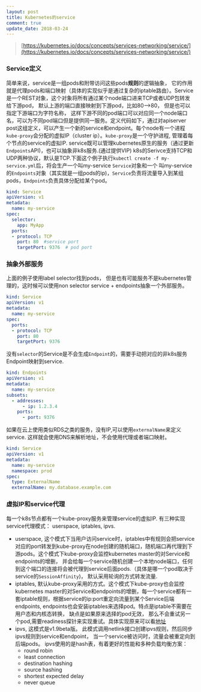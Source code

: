 ```yaml
---
layout: post
title: Kubernetes的service
comment: true
update_date: 2018-03-24
---
```

> [https://kubernetes.io/docs/concepts/services-networking/service/](https://kubernetes.io/docs/concepts/services-networking/service/)

### Service定义
简单来说，service是一组pods和附带访问这些pods**规则**的逻辑抽象， 它的作用就是代理pods和端口映射（具体的实现似乎是通过复杂的iptable路由）。Service是一个REST对象，这个对象将所有通过某个node端口进来TCP或者UDP包转发给下游pod， 默认上游的端口直接映射到下游pod，比如80—>80， 
但是也可以指定下游端口为字符名称， 这样下游不同的pod端口可以对应同一个node端口名，可以为不同pod端口但是提供同一服务。定义代码如下，通过对apiserver post这组定义，可以产生一个新的service和endpoint。每个node有一个进程`kube-proxy`会分配的虚拟IP（cluster ip）。`kube-proxy`是一个守护进程, 管理着每个节点的service的虚拟IP. service既可以管理kubernetes原生的服务（通过更新`Endpoints`API)，也可以抽象非k8s服务.(通过提供VIP)
k8s的Serivce支持TCP和UDP两种协议，默认是TCP.下面这个例子执行`kubectl create -f my-service.yml`后，将会生产一个叫my-service `Service`对象和一个
叫my-service的`Endpoints`对象（其实就是一组pods的ip)，`Service`负责将流量导入到某组pods，`Endpoints`负责具体分配给某个pod。
```yaml
kind: Service
apiVersion: v1
metadata:
  name: my-service
spec:
  selector:
    app: MyApp
  ports:
  - protocol: TCP
    port: 80  #service port
    targetPort: 9376  # pod port
```

### 抽象外部服务
上面的例子使用label selector找到pods， 但是也有可能服务不是kubernetes管理的，这时候可以使用non selector service + endpoints抽象一个外部服务。
```yaml
kind: Service
apiVersion: v1
metadata:
  name: my-service
spec:
  ports:
  - protocol: TCP
    port: 80
    targetPort: 9376
```
没有`selector`的Service是不会生成`Endpoint`的，需要手动把对应的非k8s服务Endpoint映射到service.
```yaml
kind: Endpoints
apiVersion: v1
metadata:
  name: my-service
subsets:
  - addresses:
      - ip: 1.2.3.4
    ports:
      - port: 9376
```
如果在云上使用类似RDS之类的服务，没有IP,可以使用`externalName`来定义service. 这样就会使用DNS来解析地址，不会使用代理或者端口映射。
```yaml
kind: Service
apiVersion: v1
metadata:
  name: my-service
  namespace: prod
spec:
  type: ExternalName
  externalName: my.database.example.com
```
### 虚拟IP和service代理
每一个k8s节点都有一个kube-proxy服务来管理service的虚拟IP. 有三种实现service代理模式： userspace, iptables, ipvs.
- userspace, 这个模式下当用户访问service时，iptables中有规则会把service对应的port转发到kube-proxy在node创建的随机端口，随机端口再代理到下游pods。这个模式下kube-proxy会监控kubernetes master的对Service和endpoints的增删，
并会给每一个service随机创建一个本地node端口，任何到这个端口的连接将会被代理到service后面pods.（具体是哪一个pod取决于service的`SessionAffinity`)， 默认采用轮询的方式转发流量.
- iptables, 默认kube-proxy采用的方式。这个模式下kube-proxy也会监控kubernetes master的对Service和endpoints的增删，每一个service都有一套iptable规则，根据service的ip:port重定向流量到某个Service后端endpoints, endpoints也会安装iptables来选择pod。特点是iptable不需要在用户态和内核态转换， 缺点是如果原来选择的pod无效，
那么不会重试另一个pod,需要readiness探针来实现重试。具体实现原来可以看[地址](https://github.com/jasonGeng88/blog/blob/master/201707/k8s-service.md#q3kube-proxy-%E6%98%AF%E5%A6%82%E4%BD%95%E4%BD%BF%E7%94%A8-iptables-%E5%81%9A%E5%88%B0%E6%9C%8D%E5%8A%A1%E4%BB%A3%E7%90%86%E7%9A%84%E5%AF%B9%E4%BA%8E-iptables-%E4%B8%8D%E4%BA%86%E8%A7%A3%E7%9A%84%E5%90%8C%E5%AD%A6%E5%8F%AF%E4%BB%A5%E7%9B%B4%E6%8E%A5%E8%B7%B3%E8%BF%87)
- ipvs, 这模式是v1.9beta版。 此模式调用netlink接口创建ipvs规则，然后同步ipvs规则到service和endpoint， 当一个service被访问时，流量会被重定向到后端pods。 ipvs使用的是hash表，有着更好的性能和多种负载均衡方案：
    - round robin
    - least connection
    - destination hashing
    - source hashing
    - shortest expected delay
    - never queue
 